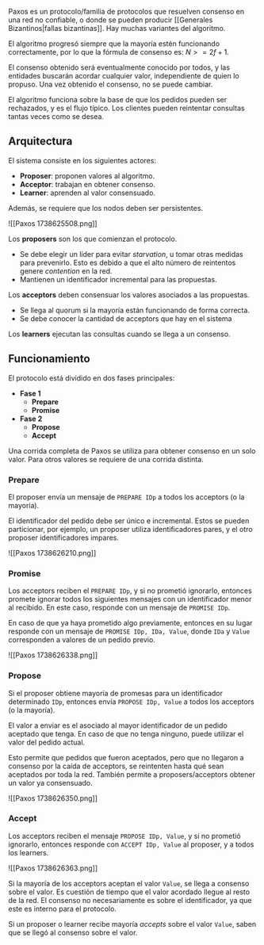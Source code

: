 Paxos es un protocolo/familia de protocolos que resuelven consenso en una red no confiable, o donde se pueden producir [[Generales Bizantinos|fallas bizantinas]]. Hay muchas variantes del algoritmo.

El algoritmo progresó siempre que la mayoría estén funcionando correctamente, por lo que la fórmula de consenso es: $N >= 2f + 1$.

El consenso obtenido será eventualmente conocido por todos, y las entidades buscarán acordar cualquier valor, independiente de quien lo propuso. Una vez obtenido el consenso, no se puede cambiar.

El algoritmo funciona sobre la base de que los pedidos pueden ser rechazados, y es el flujo típico. Los clientes pueden reintentar consultas tantas veces como se desea.

## Arquitectura

El sistema consiste en los siguientes actores:

- **Proposer**: proponen valores al algoritmo.
- **Acceptor**: trabajan en obtener consenso.
- **Learner**: aprenden al valor consensuado.

Además, se requiere que los nodos deben ser persistentes.

![[Paxos 1738625508.png]]

Los **proposers** son los que comienzan el protocolo.

- Se debe elegir un líder para evitar *starvation*, u tomar otras medidas para prevenirlo. Esto es debido a que el alto número de reintentos genere *contention* en la red.
- Mantienen un identificador incremental para las propuestas.

Los **acceptors** deben consensuar los valores asociados a las propuestas.

- Se llega al quorum si la mayoría están funcionando de forma correcta.
- Se debe conocer la cantidad de acceptors que hay en el sistema

Los **learners** ejecutan las consultas cuando se llega a un consenso.

## Funcionamiento

El protocolo está dividido en dos fases principales:

- **Fase 1**
	- **Prepare**
	- **Promise**
- **Fase 2**
	- **Propose**
	- **Accept**

Una corrida completa de Paxos se utiliza para obtener consenso en un solo valor. Para otros valores se requiere de una corrida distinta.

### Prepare

El proposer envía un mensaje de `PREPARE IDp` a todos los acceptors (o la mayoría).

El identificador del pedido debe ser único e incremental. Estos se pueden particionar, por ejemplo, un proposer utiliza identificadores pares, y el otro proposer identificadores impares.

![[Paxos 1738626210.png]]

### Promise

Los acceptors reciben el `PREPARE IDp`, y si no prometió ignorarlo, entonces promete ignorar todos los siguientes mensajes con un identificador menor al recibido. En este caso, responde con un mensaje de `PROMISE IDp`.

En caso de que ya haya prometido algo previamente, entonces en su lugar responde con un mensaje de `PROMISE IDp, IDa, Value`, donde `IDa` y `Value` corresponden a valores de un pedido previo.

![[Paxos 1738626338.png]]

### Propose

Si el proposer obtiene mayoría de promesas para un identificador determinado `IDp`, entonces envía `PROPOSE IDp, Value` a todos los acceptors (o la mayoría).

El valor a enviar es el asociado al mayor identificador de un pedido aceptado que tenga. En caso de que no tenga ninguno, puede utilizar el valor del pedido actual.

Esto permite que pedidos que fueron aceptados, pero que no llegaron a consenso por la caída de acceptors, se reintenten hasta qué sean aceptados por toda la red. También permite a proposers/acceptors obtener un valor ya consensuado.

![[Paxos 1738626350.png]]

### Accept

Los acceptors reciben el mensaje `PROPOSE IDp, Value`, y si no prometió ignorarlo, entonces responde con `ACCEPT IDp, Value` al proposer, y a todos los learners.

![[Paxos 1738626363.png]]

Si la mayoría de los acceptors aceptan el valor `Value`, se llega a consenso sobre el valor. Es cuestión de tiempo que el valor acordado llegue al resto de la red. El consenso no necesariamente es sobre el identificador, ya que este es interno para el protocolo.

Si un proposer o learner recibe mayoría *accepts* sobre el valor `Value`, saben que se llegó al consenso sobre el valor.

